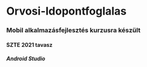 # Orvosi-Idopontfoglalas

### Mobil alkalmazásfejlesztés kurzusra készült

#### SZTE 2021 tavasz

##### Android Studio
